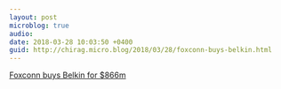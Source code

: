 ```yaml
---
layout: post
microblog: true
audio: 
date: 2018-03-28 10:03:50 +0400
guid: http://chirag.micro.blog/2018/03/28/foxconn-buys-belkin.html
---
```

[Foxconn buys Belkin for $866m](https://techcrunch.com/2018/03/26/foxconn-buys-peripheral-maker-belkin-for-866m/)
